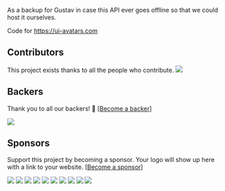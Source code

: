 As a backup for Gustav in case this API ever goes offline so that we could host it ourselves.

Code for https://ui-avatars.com

## Contributors

This project exists thanks to all the people who contribute. 
<a href="https://github.com/LasseRafn/ui-avatars/graphs/contributors"><img src="https://opencollective.com/ui-avatars/contributors.svg?width=890&button=false" /></a>


## Backers

Thank you to all our backers! 🙏 [[Become a backer](https://opencollective.com/ui-avatars#backer)]

<a href="https://opencollective.com/ui-avatars#backers" target="_blank"><img src="https://opencollective.com/ui-avatars/backers.svg?width=890"></a>


## Sponsors

Support this project by becoming a sponsor. Your logo will show up here with a link to your website. [[Become a sponsor](https://opencollective.com/ui-avatars#sponsor)]

<a href="https://opencollective.com/ui-avatars/sponsor/0/website" target="_blank"><img src="https://opencollective.com/ui-avatars/sponsor/0/avatar.svg"></a>
<a href="https://opencollective.com/ui-avatars/sponsor/1/website" target="_blank"><img src="https://opencollective.com/ui-avatars/sponsor/1/avatar.svg"></a>
<a href="https://opencollective.com/ui-avatars/sponsor/2/website" target="_blank"><img src="https://opencollective.com/ui-avatars/sponsor/2/avatar.svg"></a>
<a href="https://opencollective.com/ui-avatars/sponsor/3/website" target="_blank"><img src="https://opencollective.com/ui-avatars/sponsor/3/avatar.svg"></a>
<a href="https://opencollective.com/ui-avatars/sponsor/4/website" target="_blank"><img src="https://opencollective.com/ui-avatars/sponsor/4/avatar.svg"></a>
<a href="https://opencollective.com/ui-avatars/sponsor/5/website" target="_blank"><img src="https://opencollective.com/ui-avatars/sponsor/5/avatar.svg"></a>
<a href="https://opencollective.com/ui-avatars/sponsor/6/website" target="_blank"><img src="https://opencollective.com/ui-avatars/sponsor/6/avatar.svg"></a>
<a href="https://opencollective.com/ui-avatars/sponsor/7/website" target="_blank"><img src="https://opencollective.com/ui-avatars/sponsor/7/avatar.svg"></a>
<a href="https://opencollective.com/ui-avatars/sponsor/8/website" target="_blank"><img src="https://opencollective.com/ui-avatars/sponsor/8/avatar.svg"></a>
<a href="https://opencollective.com/ui-avatars/sponsor/9/website" target="_blank"><img src="https://opencollective.com/ui-avatars/sponsor/9/avatar.svg"></a>


